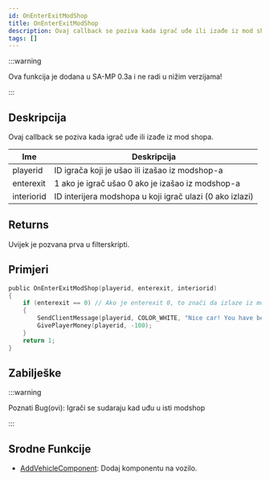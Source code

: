 ```yaml
---
id: OnEnterExitModShop
title: OnEnterExitModShop
description: Ovaj callback se poziva kada igrač uđe ili izađe iz mod shopa.
tags: []
---
```


:::warning

Ova funkcija je dodana u SA-MP 0.3a i ne radi u nižim verzijama!

:::

## Deskripcija

Ovaj callback se poziva kada igrač uđe ili izađe iz mod shopa.

| Ime        | Deskripcija                                              |
| ---------- | -------------------------------------------------------- |
| playerid   | ID igrača koji je ušao ili izašao iz modshop-a           |
| enterexit  | 1 ako je igrač ušao 0 ako je izašao iz modshop-a         |
| interiorid | ID interijera modshopa u koji igrač ulazi (0 ako izlazi) |

## Returns

Uvijek je pozvana prva u filterskripti.

## Primjeri

```c
public OnEnterExitModShop(playerid, enterexit, interiorid)
{
    if (enterexit == 0) // Ako je enterexit 0, to znači da izlaze iz modshop-a
    {
        SendClientMessage(playerid, COLOR_WHITE, "Nice car! You have been taxed $100.");
        GivePlayerMoney(playerid, -100);
    }
    return 1;
}
```

## Zabilješke

:::warning

Poznati Bug(ovi): Igrači se sudaraju kad uđu u isti modshop

:::

## Srodne Funkcije

- [AddVehicleComponent](../functions/AddVehicleComponent.md): Dodaj komponentu na vozilo.
